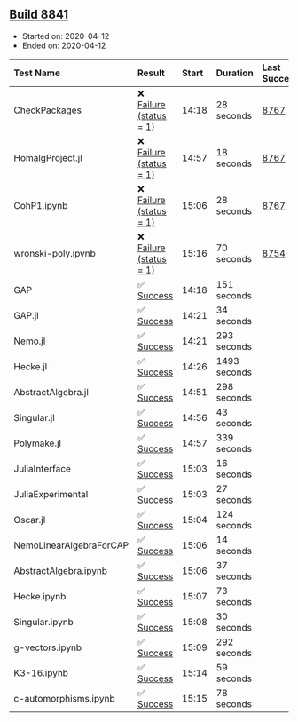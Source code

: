 ## [Build 8841](https://oscarci.mathematik.uni-kl.de/job/oscar/8841/)

* Started on: 2020-04-12
* Ended on: 2020-04-12

| Test Name    | Result | Start | Duration | Last Success | First Failure |
|:-------------|:-------|:------|:---------|:-------------|:--------------|
| CheckPackages | ❌ [Failure (status = 1)](https://oscarci.mathematik.uni-kl.de/job/oscar/8841/artifact/logs/build-8841/CheckPackages.log) | 14:18 | 28 seconds | [8767](https://oscarci.mathematik.uni-kl.de/job/oscar/8767/) | [8768](https://oscarci.mathematik.uni-kl.de/job/oscar/8768/) |
| HomalgProject.jl | ❌ [Failure (status = 1)](https://oscarci.mathematik.uni-kl.de/job/oscar/8841/artifact/logs/build-8841/HomalgProject.jl.log) | 14:57 | 18 seconds | [8767](https://oscarci.mathematik.uni-kl.de/job/oscar/8767/) | [8768](https://oscarci.mathematik.uni-kl.de/job/oscar/8768/) |
| CohP1.ipynb | ❌ [Failure (status = 1)](https://oscarci.mathematik.uni-kl.de/job/oscar/8841/artifact/logs/build-8841/CohP1.ipynb.log) | 15:06 | 28 seconds | [8767](https://oscarci.mathematik.uni-kl.de/job/oscar/8767/) | [8768](https://oscarci.mathematik.uni-kl.de/job/oscar/8768/) |
| wronski-poly.ipynb | ❌ [Failure (status = 1)](https://oscarci.mathematik.uni-kl.de/job/oscar/8841/artifact/logs/build-8841/wronski-poly.ipynb.log) | 15:16 | 70 seconds | [8754](https://oscarci.mathematik.uni-kl.de/job/oscar/8754/) | [8755](https://oscarci.mathematik.uni-kl.de/job/oscar/8755/) |
| GAP | ✅ [Success](https://oscarci.mathematik.uni-kl.de/job/oscar/8841/artifact/logs/build-8841/GAP.log) | 14:18 | 151 seconds |  |  |
| GAP.jl | ✅ [Success](https://oscarci.mathematik.uni-kl.de/job/oscar/8841/artifact/logs/build-8841/GAP.jl.log) | 14:21 | 34 seconds |  |  |
| Nemo.jl | ✅ [Success](https://oscarci.mathematik.uni-kl.de/job/oscar/8841/artifact/logs/build-8841/Nemo.jl.log) | 14:21 | 293 seconds |  |  |
| Hecke.jl | ✅ [Success](https://oscarci.mathematik.uni-kl.de/job/oscar/8841/artifact/logs/build-8841/Hecke.jl.log) | 14:26 | 1493 seconds |  |  |
| AbstractAlgebra.jl | ✅ [Success](https://oscarci.mathematik.uni-kl.de/job/oscar/8841/artifact/logs/build-8841/AbstractAlgebra.jl.log) | 14:51 | 298 seconds |  |  |
| Singular.jl | ✅ [Success](https://oscarci.mathematik.uni-kl.de/job/oscar/8841/artifact/logs/build-8841/Singular.jl.log) | 14:56 | 43 seconds |  |  |
| Polymake.jl | ✅ [Success](https://oscarci.mathematik.uni-kl.de/job/oscar/8841/artifact/logs/build-8841/Polymake.jl.log) | 14:57 | 339 seconds |  |  |
| JuliaInterface | ✅ [Success](https://oscarci.mathematik.uni-kl.de/job/oscar/8841/artifact/logs/build-8841/JuliaInterface.log) | 15:03 | 16 seconds |  |  |
| JuliaExperimental | ✅ [Success](https://oscarci.mathematik.uni-kl.de/job/oscar/8841/artifact/logs/build-8841/JuliaExperimental.log) | 15:03 | 27 seconds |  |  |
| Oscar.jl | ✅ [Success](https://oscarci.mathematik.uni-kl.de/job/oscar/8841/artifact/logs/build-8841/Oscar.jl.log) | 15:04 | 124 seconds |  |  |
| NemoLinearAlgebraForCAP | ✅ [Success](https://oscarci.mathematik.uni-kl.de/job/oscar/8841/artifact/logs/build-8841/NemoLinearAlgebraForCAP.log) | 15:06 | 14 seconds |  |  |
| AbstractAlgebra.ipynb | ✅ [Success](https://oscarci.mathematik.uni-kl.de/job/oscar/8841/artifact/logs/build-8841/AbstractAlgebra.ipynb.log) | 15:06 | 37 seconds |  |  |
| Hecke.ipynb | ✅ [Success](https://oscarci.mathematik.uni-kl.de/job/oscar/8841/artifact/logs/build-8841/Hecke.ipynb.log) | 15:07 | 73 seconds |  |  |
| Singular.ipynb | ✅ [Success](https://oscarci.mathematik.uni-kl.de/job/oscar/8841/artifact/logs/build-8841/Singular.ipynb.log) | 15:08 | 30 seconds |  |  |
| g-vectors.ipynb | ✅ [Success](https://oscarci.mathematik.uni-kl.de/job/oscar/8841/artifact/logs/build-8841/g-vectors.ipynb.log) | 15:09 | 292 seconds |  |  |
| K3-16.ipynb | ✅ [Success](https://oscarci.mathematik.uni-kl.de/job/oscar/8841/artifact/logs/build-8841/K3-16.ipynb.log) | 15:14 | 59 seconds |  |  |
| c-automorphisms.ipynb | ✅ [Success](https://oscarci.mathematik.uni-kl.de/job/oscar/8841/artifact/logs/build-8841/c-automorphisms.ipynb.log) | 15:15 | 78 seconds |  |  |
